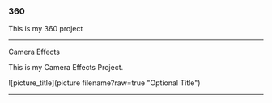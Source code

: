 ### 360

This is my 360 project

<script src="//360.vizor.io/scripts/embed.js" data-vizorurl="https://360.vizor.io/embed/v/orxlr" ></script>

***

Camera Effects

This is my Camera Effects Project.

![picture_title](picture filename?raw=true "Optional Title")

***
